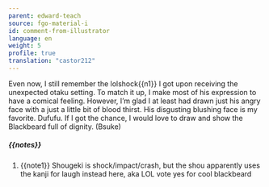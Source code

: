 ```yaml
---
parent: edward-teach
source: fgo-material-i
id: comment-from-illustrator
language: en
weight: 5
profile: true
translation: "castor212"
---
```


Even now, I still remember the lolshock{{n1}} I got upon receiving the unexpected otaku setting. To match it up, I make most of his expression to have a comical feeling. However, I’m glad I at least had drawn just his angry face with a just a little bit of blood thirst. His disgusting blushing face is my favorite. Dufufu.
If I got the chance, I would love to draw and show the Blackbeard full of dignity. (Bsuke)

##### {{notes}}

1. {{note1}} Shougeki is shock/impact/crash, but the shou apparently uses the kanji for laugh instead here, aka LOL
vote yes for cool blackbeard
